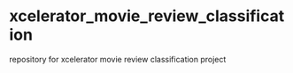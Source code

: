 # xcelerator_movie_review_classification
repository for xcelerator movie review classification project
